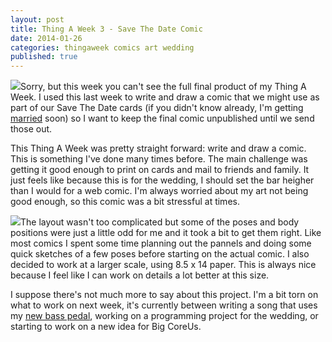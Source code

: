 ```yaml
---
layout: post
title: Thing A Week 3 - Save The Date Comic
date: 2014-01-26
categories: thingaweek comics art wedding
published: true
---
```


<img src="../blog_media/std_crop.png" class="inline_right" />Sorry, but this week you can't see the full final product of my Thing A Week. I used this last week to write and draw a comic that we might use as part of our Save The Date cards (if you didn't know already, I'm getting [married](http://daveandeileen.com) soon) so I want to keep the final comic unpublished until we send those out.

This Thing A Week was pretty straight forward: write and draw a comic. This is something I've done many times before. The main challenge was getting it good enough to print on cards and mail to friends and family. It just feels like because this is for the wedding, I should set the bar heigher than I would for a web comic. I'm always worried about my art not being good enough, so this comic was a bit stressful at times.

<img src="../blog_media/std_work.jpg" class="inline_left" />The layout wasn't too complicated but some of the poses and body positions were just a little odd for me and it took a bit to get them right. Like most comics I spent some time planning out the pannels and doing some quick sketches of a few poses before starting on the actual comic. I also decided to work at a larger scale, using 8.5 x 14 paper. This is always nice because I feel like I can work on details a lot better at this size.

I suppose there's not much more to say about this project. I'm a bit torn on what to work on next week, it's currently between writing a song that uses my [new bass pedal](../blog/thing-a-week-2-bass-overdrive-pedal), working on a programming project for the wedding, or starting to work on a new idea for Big CoreUs.